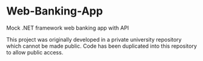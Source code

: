# Web-Banking-App
Mock .NET framework web banking app with API

This project was originally developed in a private university repository which cannot be made public.
Code has been duplicated into this repository to allow public access.
